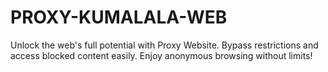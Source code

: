 # PROXY-KUMALALA-WEB
Unlock the web's full potential with Proxy Website. Bypass restrictions and access blocked content easily. Enjoy anonymous browsing without limits!
